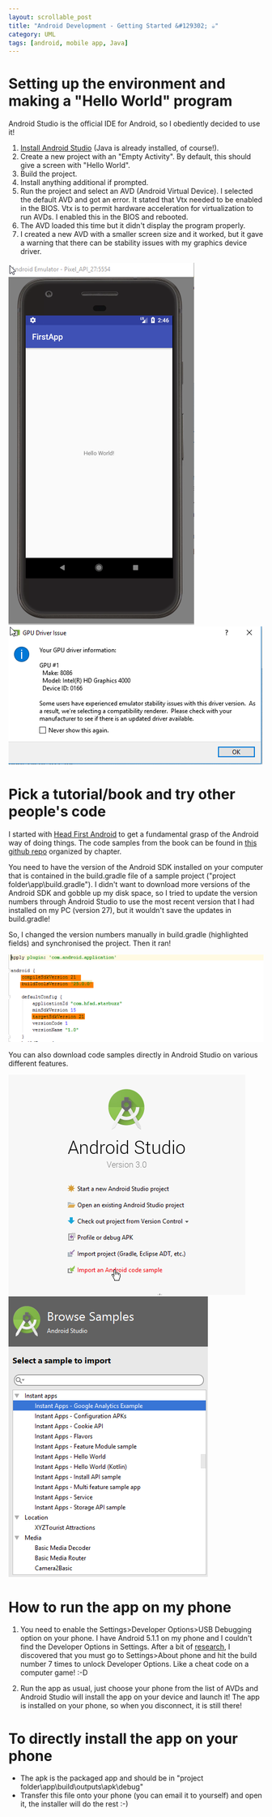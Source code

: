 ```yaml
---
layout: scrollable_post
title: "Android Development - Getting Started &#129302; ☕"
category: UML
tags: [android, mobile app, Java]
---
```

# Setting up the environment and making a "Hello World" program

Android Studio is the official IDE for Android, so I obediently decided to use it!

1. [Install Android Studio](https://developer.android.com/studio/index.html) (Java is already installed, of course!).
2. Create a new project with an "Empty Activity". By default, this should give a screen with "Hello World".
3. Build the project.
4. Install anything additional if prompted.
5. Run the project and select an AVD (Android Virtual Device). I selected the default AVD and got an error. It stated that Vtx needed to be enabled in the BIOS. Vtx is to permit hardware acceleration for virtualization to run AVDs. I enabled this in the BIOS and rebooted.
6. The AVD loaded this time but it didn't display the program properly.
7. I created a new AVD with a smaller screen size and it worked, but it gave a warning that there can be stability issues with my graphics device driver.

![android hello world](/assets/img/blog/2017-11-11-android/android-hello-world.png) ![device driver warning](/assets/img/blog/2017-11-11-android/android-avd-driver-warning.png)

# Pick a tutorial/book and try other people's code

I started with [Head First Android](http://shop.oreilly.com/product/0636920029045.do) to get a fundamental grasp of the Android way of doing things. The
 code samples from the book can be found in [this github repo](https://github.com/dogriffiths/HeadFirstAndroid) organized by chapter.  

You need to have the version of the Android SDK installed on your computer that is contained in the build.gradle file of a sample project ("project folder\app\build.gradle"). I didn't want to download more versions of the Android SDK and gobble up my disk space, so I tried to update the version numbers through Android Studio to use the most recent version that I had installed on my PC (version 27), but it wouldn't save the updates in build.gradle!

So, I changed the version numbers manually in build.gradle (highlighted fields) and synchronised the project. Then it ran!

![android gradle build update](/assets/img/blog/2017-11-11-android/android-gradle-build.png)

You can also download code samples directly in Android Studio on various different features.

![android studio import code sample](/assets/img/blog/2017-11-11-android/import-code-samples.png)
![android studio import code sample options](/assets/img/blog/2017-11-11-android/import-code-samples-options.png)


# How to run the app on my phone

1. You need to enable the Settings>Developer Options>USB Debugging option on your phone. I have Android 5.1.1 on my phone and I couldn't find the Developer Options in Settings. After a bit of [research](https://www.androidcentral.com/android-50-lollipop-basics-how-turn-developer-settings), I discovered that you must go to Settings>About phone and hit the build number 7 times to unlock Developer Options. Like a cheat code on a computer game! :-D

2. Run the app as usual, just choose your phone from the list of AVDs and Android Studio will  install the app on your device and launch it! The app is installed on your phone, so when you disconnect, it is still there!

# To directly install the app on your phone

- The apk is the packaged app and should be in "project folder\app\build\outputs\apk\debug"
- Transfer this file onto your phone (you can email it to yourself) and open it, the installer will do the rest :-)

